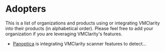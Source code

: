 # Adopters

This is a list of organizations and products using or integrating VMClarity into their products (in alphabetical order). Please feel free to add your organization if you are leveraging VMClarity's features.
- [Panoptica](https://www.panoptica.app/) is integrating VMClarity scanner features to detect...